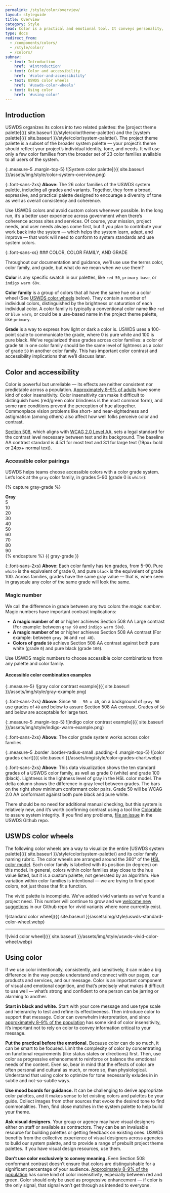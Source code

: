 ```yaml
---
permalink: /style/color/overview/
layout: styleguide
title: Overview
category: Style
lead: Color is a practical and emotional tool. It conveys personality, sets a tone, attracts attention, and indicates importance.
type: docs
redirect_from:
  - /components/colors/
  - /style/color/
  - /colors/
subnav:
  - text: Introduction
    href: '#introduction'
  - text: Color and accessibility
    href: '#color-and-accessibility'
  - text: USWDS color wheels
    href: '#uswds-color-wheels'
  - text: Using color
    href: '#using-color'
---
```


## Introduction
USWDS organizes its colors into two related palettes: the [project theme palette]({{ site.baseurl }}/style/color/theme-palette/) and the [system palette]({{ site.baseurl }}/style/color/system-palette/). The project theme palette is a subset of the broader system palette — your project’s theme should reflect your project’s individual identity, tone, and needs. It will use only a few color families from the broader set of 23 color families available to all users of the system.

{:.measure-5 .margin-top-5}
![System color palette]({{ site.baseurl }}/assets/img/style/color-system-overview.png)

{:.font-sans-2xs}
**Above:** The 26 color families of the USWDS system palette, including all grades and variants. Together, they form a broad, expressive, and practical palette designed to encourage a diversity of tone as well as overall consistency and coherence.

Use USWDS colors and avoid custom colors whenever possible. In the long run, it’s a better user experience across government when there’s coherence across sites and services. Of course, your mission, project needs, and user needs always come first, but if you plan to contribute your work back into the system — which helps the system learn, adapt, and improve — that work will need to conform to system standards and use system colors.

<div>
<style>code {mix-blend-mode: multiply;}</style>
<div class="bg-base-lighter measure-3 padding-3 usa-section" markdown="1">
{:.font-sans-xs}
### COLOR, COLOR FAMILY, AND GRADE

Throughout our documentation and guidance, we’ll use use the terms color, color family, and grade, but what do we mean when we use them?

**Color** is any specific swatch in our palettes, like `red 50`, `primary base`, or `indigo warm 60v`.

**Color family** is a group of colors that all have the same hue on a color wheel (See [USWDS color wheels](#uswds-color-wheels) below). They contain a number of individual colors, distinguished by the brightness or saturation of each individual color. A color family is typically a conventional color name like `red` or `blue warm`, or could be a use-based name in the project theme palette, like `primary`.

**Grade** is a way to express how light or dark a color is. USWDS uses a 100-point scale to communicate the grade, where 0 is pure white and 100 is pure black. We’ve regularized these grades across color families: a color of grade `50` in one color family should be the same level of lightness as a color of grade `50` in another color family. This has important color contrast and accessibility implications that we’ll discuss later.
</div>
</div>

## Color and accessibility
Color is powerful but unreliable — its effects are neither consistent nor predictable across a population. [Approximately 8–9% of adults](https://nei.nih.gov/health/color_blindness/facts_about) have some kind of color insensitivity. Color insensitivity can make it difficult to distinguish hues (red/green color blindness is the most common form), and some rare conditions prevent the perception of hue altogether. Commonplace vision problems like short- and near-sightedness and astigmatism (among others) also affect how well folks perceive color and contrast.

[Section 508](https://section508.gov/), which aligns with [WCAG 2.0 Level AA](https://www.w3.org/WAI/WCAG21/quickref/?versions=2.0), sets a legal standard for the contrast level necessary between text and its background. The baseline AA contrast standard is 4.5:1 for most text and 3:1 for large text (19px+ bold or 24px+ normal text).


<!-- Accessibility is not a special case.

Last quarter (Q2 2018), [sites using USWDS topped 1.4 billion pageviews]({{ site.baseurl }}/about/whats-new/). 8-9% of 1.4 billion is around 100 million pageviews — when it comes to accessibility, thinking broadly and inclusively isn’t just a good idea, it’s our mandate and mission. 

Contrast is key. [Section 508](https://section508.gov/) — and, by extension, [WCAG 2.0](https://www.w3.org/WAI/WCAG20/quickref/) — sets a legal standard for the contrast level necessary between text and its background. The baseline [AA contrast standard](https://www.w3.org/TR/UNDERSTANDING-WCAG20/visual-audio-contrast-contrast.html) is 4.5:1 for most text and 3:1 for large text (19px+ bold or 24px+ normal text). -->

### Accessible color pairings

USWDS helps teams choose accessible colors with a color grade system. Let’s look at the `gray` color family, in grades 5-90 (grade 0 is `white`):

{% capture gray-grade %}
<div class="padding-2 border measure-5">
  <span><strong>Gray</strong></span>
  <div class="grid-row font-mono-2 text-400">
    <div class="grid-col-fill">
      <div class="bg-gray-5 height-4"></div>
      <div class="text-center margin-top-2px">5</div>
    </div><!-- swwatch -->
    <div class="grid-col-fill">
      <div class="bg-gray-10 height-4"></div>
      <div class="text-center margin-top-2px">10</div>
    </div><!-- swwatch -->
    <div class="grid-col-fill">
      <div class="bg-gray-20 height-4"></div>
      <div class="text-center margin-top-2px">20</div>
    </div><!-- swwatch -->
    <div class="grid-col-fill">
      <div class="bg-gray-30 height-4"></div>
      <div class="text-center margin-top-2px">30</div>
    </div><!-- swwatch -->
    <div class="grid-col-fill">
      <div class="bg-gray-40 height-4"></div>
      <div class="text-center margin-top-2px">40</div>
    </div><!-- swwatch -->
    <div class="grid-col-fill">
      <div class="bg-gray-50 height-4"></div>
      <div class="text-center margin-top-2px">50</div>
    </div><!-- swwatch -->
    <div class="grid-col-fill">
      <div class="bg-gray-60 height-4"></div>
      <div class="text-center margin-top-2px">60</div>
    </div><!-- swwatch -->
    <div class="grid-col-fill">
      <div class="bg-gray-70 height-4"></div>
      <div class="text-center margin-top-2px">70</div>
    </div><!-- swwatch -->
    <div class="grid-col-fill">
      <div class="bg-gray-80 height-4"></div>
      <div class="text-center margin-top-2px">80</div>
    </div><!-- swwatch -->
    <div class="grid-col-fill">
      <div class="bg-gray-90 height-4"></div>
      <div class="text-center margin-top-2px">90</div>
    </div><!-- swwatch -->
  </div>
</div>
{% endcapture %}
{{ gray-grade }}

{:.font-sans-2xs}
**Above:** Each color family has ten grades, from 5-90. Pure `white` is the equivalent of grade 0, and pure `black` is the equivalent of grade 100. Across families, grades have the same gray value — that is, when seen in grayscale any color of the same grade will look the same.

### Magic number
We call the difference in grade between any two colors the _magic number_. Magic numbers have important contrast implications:
- **A magic number of `40`** or higher achieves Section 508 AA Large contrast (For example: between `gray 90` and `indigo warm 50v`).
- **A magic number of `50`** or higher achieves Section 508 AA contrast (For example: between `gray 90` and `red 40`).
- **Colors of grade `50`** achieve Section 508 AA contrast against both pure white (grade `0`) and pure black (grade `100`).

Use USWDS magic numbers to choose accessible color combinations from any palette and color family.

<!-- The difference in grades between two colors is meaningful. Use this difference to calculate contrast. Across all colors and color familes:

**Grade differences (deltas) of 50** between any two colors assure that the contrast between the two colors conforms to WCAG 2.0 AA. (For example: between `gray 90` and `red 40`.)

**Grade differences (deltas) of 40** between any two colors assure that the contrast between the two colors conforms to WCAG 2.0 AA Large. (For example: between `gray 90` and `indigo warm 50v`.) -->

#### Accessible color combination examples

{:.measure-5}
![gray color contrast example]({{ site.baseurl }}/assets/img/style/gray-example.png)

{:.font-sans-2xs}
**Above:** Since `90 – 50 = 40`, on a background of `gray 90` use grades of `40` and below to assure Section 508 AA contrast. Grades of `50` and below are acceptable for large text.

{:.measure-5 .margin-top-5}
![indigo color contrast example]({{ site.baseurl }}/assets/img/style/indigo-warm-example.png)

{:.font-sans-2xs}
**Above:** The color grade system works across color families.

{:.measure-5 .border .border-radius-small .padding-4 .margin-top-5}
![color grades chart]({{ site.baseurl }}/assets/img/style/color-grades-chart.webp)

{:.font-sans-2xs}
**Above:** This data visualization shows the ten standard grades of a USWDS color family, as well as grade 0 (white) and grade 100 (black). Lightness is the lightness level of gray in the HSL color model. The delta column shows the difference in gray level between grades. The bars on the right show minimum conformant color pairs. Grade 50 will be WCAG 2.0 AA conformant against both pure black and pure white.

There should be no need for additional manual checking, but this system is relatively new, and it’s worth confirming contrast using a tool like [Colorable](http://jxnblk.com/colorable/demos/text/) to assure system integrity. If you find any problems, [file an issue](https://github.com/uswds/uswds/issues) in the USWDS Github repo.

## USWDS color wheels

The following color wheels are a way to visualize the entire [USWDS system palette]({{ site.baseurl }}/style/color/system-palette/) and its color family naming rubric. The color wheels are arranged around the 360° of the [HSL color model](https://en.wikipedia.org/wiki/HSL_and_HSV). Each color family is labelled with its position (in degrees) on this model. In general, colors within color families stay close to the hue value listed, but it is a custom palette, not generated by an algorithm. Hue variation within color families is intentional — we are trying to find good colors, not just those that fit a function.

The vivid palette is incomplete. We’ve added vivid variants as we’ve found a project need. This number will continue to grow and we [welcome new suggetions](https://github.com/uswds/uswds/issues) in our Github repo for vivid variants where none currently exist.

![standard color wheel]({{ site.baseurl }}/assets/img/style/uswds-standard-color-wheel.webp)

---

![vivid color wheel]({{ site.baseurl }}/assets/img/style/uswds-vivid-color-wheel.webp)

## Using color

If we use color intentionally, consistently, and sensitively, it can make a big difference in the way people understand and connect with our pages, our products and services, and our message. Color is an important component of visual and emotional cognition, and that’s precisely what makes it difficult to use well — what’s strong and confident to one person can be jarring or alarming to another.

**Start in black and white.** Start with your core message and use type scale and heierarchy to test and refine its effectiveness. Then introduce color to support that message. Color can overwhelm interpretation, and since [approximately 8–9% of the population](https://nei.nih.gov/health/color_blindness/facts_about) has some kind of color insensitivity, it’s important not to rely on color to convey information critical to your message.

**Put the practical before the emotional.** Because color can do so much, it can be smart to be focused. Limit the complexity of color by concentrating on functional requirements (like status states or directions) first. Then, use color as progressive enhancement to reinforce or balance the emotional needs of the content. Even so, bear in mind that the effects of color are often personal and cultural as much, or more so, than physiological. Understand that using color to optimize for tone necessarily exludes in in subtle and not-so-subtle ways.

**Use mood boards for guidance.** It can be challenging to derive appropriate color palettes, and it makes sense to let existing colors and palettes be your guide. Collect images from other sources that evoke the desired tone to find commonalities. Then, find close matches in the system palette to help build your theme.

**Ask visual designers.** Your group or agency may have visual designers either on staff or available as contractors. They can be an invaluable resource for building palettes or getting feedback on existing ones. USWDS benefits from the collective experience of visual designers across agencies to build our system palette, and to provide a range of prebuilt project theme palettes. If you have visual design resources, use them.

**Don’t use color exclusively to convey meaning.** Even Section 508 conformant contrast doesn’t ensure that colors are distinguishable for a significant percentage of your audience. [Approximately 8–9% of the population](https://nei.nih.gov/health/color_blindness/facts_about) has some kind of color insensitivity, especially between red and green. Color should only be used as progressive enhancement — if color is the only signal, that signal won’t get through as intended to everyone.

